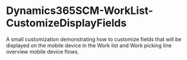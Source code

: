 # Dynamics365SCM-WorkList-CustomizeDisplayFields
A small customization demonstrating how to customize fields that will be displayed on the mobile device in the Work list and Work picking line overview mobile device flows.
